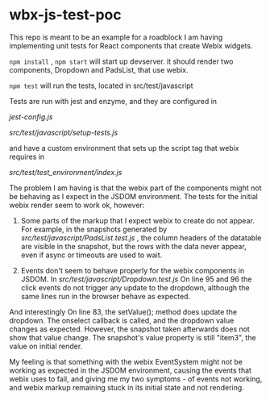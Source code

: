 # wbx-js-test-poc

This repo is meant to be an example for a roadblock I am having implementing unit tests for React components that create Webix widgets.

`npm install`  ,
`npm start` will start up devserver. it should render two components, Dropdown and PadsList, that use webix.

`npm test` will run the tests, located in src/test/javascript

Tests are run with jest and enzyme, and they are configured in 

*jest-config.js* 

*src/test/javascript/setup-tests.js*

and have a custom environment that sets up the script tag that webix requires in 

*src/test/test_environment/index.js*

The problem I am having is that the webix part of the components might not be behaving as I expect in the JSDOM environment. 
The tests for the initial webix render seem to work ok, however:

1. Some parts of the markup that I expect webix to create do not appear. For example, in the snapshots generated by *src/test/javascript/PadsList.test.js* , the column headers of the datatable are visible in the snapshot, but the rows with the data never appear, even if async or timeouts are used to wait.

2. Events don't seem to behave properly for the webix components in JSDOM. In *src/test/javascript/Dropdown.test.js* 
On line 95 and 96 the click events do not trigger any update to the dropdown, although the same lines run in the browser behave as expected.

And interestingly On line 83, the setValue(); method does update the dropdown. The onselect callback is called, and the dropdown value changes as expected. However, the snapshot taken afterwards does not show that value change. The snapshot's value property is still "item3", the value on initial render.

My feeling is that something with the webix EventSystem might not be working as expected in the JSDOM environment, causing the events that webix uses to fail, and giving me my two symptoms - of events not working, and webix markup remaining stuck in its initial state and not rendering.